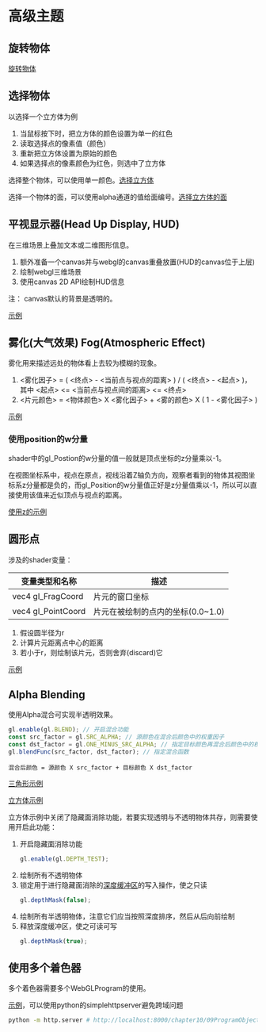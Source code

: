 # 高级主题

## 旋转物体

[旋转物体](01RotateObject.html)

## 选择物体

以选择一个立方体为例

1. 当鼠标按下时，把立方体的颜色设置为单一的红色
2. 读取选择点的像素值（颜色）
3. 重新把立方体设置为原始的颜色
4. 如果选择点的像素颜色为红色，则选中了立方体

选择整个物体，可以使用单一颜色。[选择立方体](02PickObject.html)

选择一个物体的面，可以使用alpha通道的值给面编号。[选择立方体的面](03PickFace.html)

## 平视显示器(Head Up Display, HUD)

在三维场景上叠加文本或二维图形信息。

1. 额外准备一个canvas并与webgl的canvas重叠放置(HUD的canvas位于上层)
2. 绘制webgl三维场景
3. 使用canvas 2D API绘制HUD信息

注： canvas默认的背景是透明的。

[示例](04HUD.html)

## 雾化(大气效果) Fog(Atmospheric Effect)

雾化用来描述远处的物体看上去较为模糊的现象。

1. <雾化因子> = ( <终点> - <当前点与视点的距离> ) / ( <终点> - <起点> )，其中 <起点> <= <当前点与视点间的距离> <= <终点>
2. <片元颜色> = <物体颜色> X <雾化因子> + <雾的颜色> X ( 1 - <雾化因子> )

[示例](05Fog.html)

### 使用position的w分量

shader中的gl_Postion的w分量的值一般就是顶点坐标的z分量乘以-1。

在视图坐标系中，视点在原点，视线沿着Z轴负方向，观察者看到的物体其视图坐标系z分量都是负的，而gl_Position的w分量值正好是z分量值乘以-1，所以可以直接使用该值来近似顶点与视点的距离。

[使用z的示例](05Fogw.html)

## 圆形点


涉及的shader变量：

| 变量类型和名称 | 描述 |
| ---- | ---- |
| vec4 gl_FragCoord | 片元的窗口坐标 |
| vec4 gl_PointCoord | 片元在被绘制的点内的坐标(0.0~1.0) |

1. 假设圆半径为r
2. 计算片元距离点中心的距离
3. 若小于r，则绘制该片元，否则舍弃(discard)它

[示例](06RoundPnts.html)

## Alpha Blending

使用Alpha混合可实现半透明效果。

```js
gl.enable(gl.BLEND); // 开启混合功能
const src_factor = gl.SRC_ALPHA; // 源颜色在混合后颜色中的权重因子
const dst_factor = gl.ONE_MINUS_SRC_ALPHA; // 指定目标颜色再混合后颜色中的权重因子
gl.blendFunc(src_factor, dst_factor); // 指定混合函数
```

`混合后颜色 = 源颜色 X src_factor + 目标颜色 X dst_factor`

[三角形示例](07LookAtBlendedTriangles.html)

[立方体示例](08HelloCubeBlend.html)

立方体示例中关闭了隐藏面消除功能，若要实现透明与不透明物体共存，则需要使用开启此功能：

1. 开启隐藏面消除功能
    ```js
    gl.enable(gl.DEPTH_TEST);
    ```
2. 绘制所有不透明物体
3. 锁定用于进行隐藏面消除的[深度缓冲区](../chapter07)的写入操作，使之只读
   ```js
   gl.depthMask(false);
   ```
4. 绘制所有半透明物体，注意它们应当按照深度排序，然后从后向前绘制
5. 释放深度缓冲区，使之可读可写
   ```js
   gl.depthMask(true);
   ```

## 使用多个着色器

多个着色器需要多个WebGLProgram的使用。

[示例](09ProgramObject.html)，可以使用python的simplehttpserver避免跨域问题

```sh
python -m http.server # http://localhost:8000/chapter10/09ProgramObject.html
```